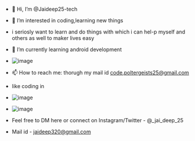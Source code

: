 - 👋 Hi, I’m @Jaideep25-tech
- 👀 I’m interested in coding,learning new things
- i seriosly want to learn and do things with which i can hel-p myself and others as well to maker lives easy
- 🌱 I’m currently learning android development  
- ![image](https://user-images.githubusercontent.com/79747022/126527777-eba0f073-6a0d-4122-b92f-fd0e763538c9.png)
- 📫 How to reach me: thorugh my mail id code.poltergeists25@gmail.com
- like coding in 
- ![image](https://user-images.githubusercontent.com/79747022/126527997-10c10841-624c-41f5-b306-b6430de2963b.png)
- ![image](https://user-images.githubusercontent.com/79747022/126528063-d799c68b-b13d-4007-a02d-b15c5a07b527.png)

- Feel free to DM here or connect on Instagram/Twitter - @_jai_deep_25
- Mail id - jaideep320@gmail.com
